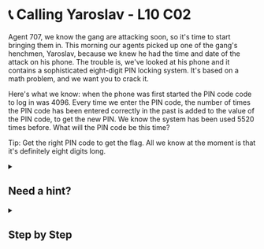 # 📞 Calling Yaroslav - L10 C02

Agent 707, we know the gang are attacking soon, so it's time to start bringing them in. This morning our agents picked up one of the gang's henchmen, Yaroslav, because we knew he had the time and date of the attack on his phone. The trouble is, we've looked at his phone and it contains a sophisticated eight-digit PIN locking system. It's based on a math problem, and we want you to crack it.

Here's what we know: when the phone was first started the PIN code code to log in was 4096. Every time we enter the PIN code, the number of times the PIN code has been entered correctly in the past is added to the value of the PIN code, to get the new PIN. We know the system has been used 5520 times before. What will the PIN code be this time?

Tip: Get the right PIN code to get the flag. All we know at the moment is that it's definitely eight digits long.

<details><summary>

## Need a hint?</summary>

> 💡 Hint: The easiest ways to calculate this are to break it down into pieces and write a script to calculate it, or use a mathematical equation.
>
> The PIN code was originally 4096. When the code was 4096 the number of times the code was entered in the past was 0. So your solution needs to add the code to the number of times the PIN code was entered, then add 1 to the number of times the code was entered, and repeat that 5521 times to get the correct result.

</details>

<details><summary>

## Step by Step</summary>

- All you need to do to solve this problem is add the initial value of 4096 to the sum of all integers from 1 to 5521 (we know it has been put in correctly 5520 times so this time we need to use 5521)
- To get that sum we can use Gauss summation formula `(n*(n-1))/2`
- The correct pin will be the result of `4096 + (5521*5520)/2`
- Put that into a calculator and you get `15242056`
- Click those numbers on the phone and you will get the flag

`flag: mbljBmpNNXikgBFc6dDU`

</details>
